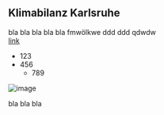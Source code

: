 ## Klimabilanz Karlsruhe

bla bla bla bla bla fmwölkwe
ddd   ddd qdwdw  
[link](https://www.google.com)

  * 123
  * 456
    * 789

![image](/images/testing.jpg)  


bla bla bla

